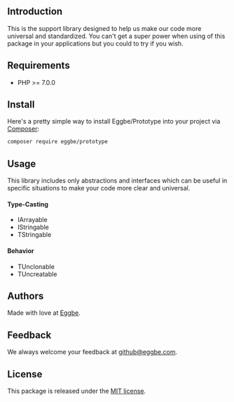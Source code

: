 ## Introduction
This is the support library designed to help us make our code more universal and standardized. 
You can't get a super power when using of this package in your applications but you could to try if you wish.        


## Requirements
* PHP >= 7.0.0


## Install
Here's a pretty simple way to install Eggbe/Prototype into your project via [Composer](http://getcomposer.org):

```bash
composer require eggbe/prototype
```

## Usage
This library includes only abstractions and interfaces which can be useful in specific situations to make your code more clear and universal.   


#### Type-Casting
* IArrayable
* IStringable
* TStringable

#### Behavior
* TUnclonable
* TUncreatable

## Authors
Made with love at [Eggbe](http://eggbe.com).


## Feedback 
We always welcome your feedback at [github@eggbe.com](mailto:github@eggbe.com).


## License
This package is released under the [MIT license](https://github.com/eggbe/prototype/blob/master/LICENSE).
